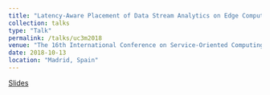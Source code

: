 ```yaml
---
title: "Latency-Aware Placement of Data Stream Analytics on Edge Computing"
collection: talks
type: "Talk"
permalink: /talks/uc3m2018
venue: "The 16th International Conference on Service-Oriented Computing"
date: 2018-10-13
location: "Madrid, Spain"
---
```

[Slides]()

